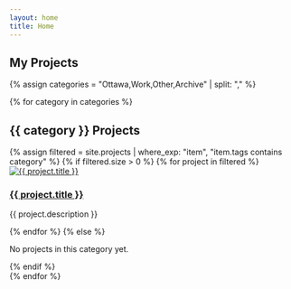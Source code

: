 ```yaml
---
layout: home
title: Home
---
```


<link rel="stylesheet" href="{{ "/assets/css/custom.css" | relative_url }}">



## My Projects 

{% assign categories = "Ottawa,Work,Other,Archive" | split: "," %}

{% for category in categories %}
  <h2>{{ category }} Projects</h2>
  <div class="projects-gallery">
    {% assign filtered = site.projects | where_exp: "item", "item.tags contains category" %}
    {% if filtered.size > 0 %}
      {% for project in filtered %}
        <div class="project-card">
          <a href="/redesign/{{ project.url }}">
            <img src="{{ project.image }}" alt="{{ project.title }}" />
            <h3>{{ project.title }}</h3>
          </a>
          <p>{{ project.description }}</p>
        </div>
      {% endfor %}
    {% else %}
      <p>No projects in this category yet.</p>
    {% endif %}
  </div>
{% endfor %}



<!-- Old Structure 
## My City of Ottawa Projects

<div class="projects-gallery">

  <div class="project-card">
    <a href="https://claudielarouche.com/ottawa.html">
      <img src="https://claudielarouche.com/assets/img/bonus.jpg" alt="City of Ottawa Drop-Ins" />
      <h3>All City of Ottawa Drop-Ins</h3>
    </a>
    <p>Racquet sports, gym sports, swimming, skating, etc.</p>
  </div>

  <div class="project-card">
    <a href="https://claudielarouche.com/earlyon.html">
      <img src="https://claudielarouche.com/assets/img/kids.png" alt="Early ON Playgroup Repository" />
      <h3>Early ON Playgroup Repository</h3>
    </a>
    <p>This used to provide a listing of all the playgroups in Ottawa. You can now use the <a href="https://www.incredibleplaygroupfinder.ca/en" target="_blank">Incredible Playgroup Finder</a></p>
  </div>

  <div class="project-card">
    <a href="https://claudielarouche.com/swim.html">
      <img src="https://claudielarouche.com/assets/img/swim.jpg" alt="Where to swim?" />
      <h3>Where to swim?</h3>
    </a>
    <p>A subset of the City of Ottawa Drop-Ins, but just for swimming!</p>
  </div>
  

  <div class="project-card">
    <a href="https://claudielarouche.com/library.html">
      <img src="https://claudielarouche.com/assets/img/library.jpg" alt="City of Ottawa Library Programs" />
      <h3>City of Ottawa Library Programs</h3>
    </a>
    <p>Short description of Project 4.</p>
  </div>
  


  

  <div class="project-card">
    <a href="https://claudielarouche.com/skate.html">
      <img src="https://claudielarouche.com/assets/img/skating.jpg" alt="Where to skate?" />
      <h3>Where to skate?</h3>
    </a>
    <p>A subset of the City of Ottawa Drop-Ins, but just for skating!</p>
  </div>
  

  <div class="project-card">
    <a href="https://claudielarouche.com/dance.html">
      <img src="https://claudielarouche.com/assets/img/dance.jpg" alt="City of Ottawa Adult Dance Classes" />
      <h3>City of Ottawa Adult Dance Classes</h3>
    </a>
    <p>A repository of all the adult dance classes in Ottawa</p>
  </div>

  <div class="project-card">
    <a href="https://claudielarouche.com/school.html">
      <img src="https://claudielarouche.com/assets/img/school.jpg" alt="List of Schools" />
      <h3>List of Schools</h3>
    </a>
    <p>A list of allt he schools in Ottawa!</p>
  </div>


</div>

## My Work Projects
<div class="projects-gallery">
  <div class="project-card">
    <a href="https://claudielarouche.com/work/lia-calculator.html">
      <img src="https://claudielarouche.com/assets/img/productive-person.jpg" alt="The Efficient Public Servant" />
      <h3>The Efficient Public Servant</h3>
    </a>
    <p>Ideas to be more efficient at work.</p>
  </div>
  
  <div class="project-card">
    <a href="https://claudielarouche.com/work/lia-calculator.html">
      <img src="https://claudielarouche.com/assets/img/browser.png" alt="Leave with Income Averaging Calculator" />
      <h3>Leave with Income Averaging Calculator</h3>
    </a>
    <p>A calculator to verify how much Leave with Income Averaging might cost you.</p>
  </div>

  <div class="project-card">
    <a href="https://claudielarouche.com/work/email.html">
      <img src="https://claudielarouche.com/assets/img/letters.jpg" alt="Email address extractor" />
      <h3>Email Address Extractor</h3>
    </a>
    <p>Paste any paragrah of text, let the tool extract all the email addresses for you</p>
  </div>

  <div class="project-card">
    <a href="https://claudielarouche.com/acronyms.html">
      <img src="https://claudielarouche.com/assets/img/acronyms.jpg" alt="Government of Canada Acronym Game" />
      <h3>Government of Canada Acronym Game</h3>
    </a>
    <p>How well do you know your acronyms?</p>
  </div>

  <div class="project-card">
    <a href="https://claudielarouche.com/work/fncfs/page-id.html">
      <img src="/redesign/assets/img/bonus.jpg" alt="Page Identificator Tool for Indigenous Services Canada (2024)" />
      <h3>Page Identificator Tool for Indigenous Services Canada (2024)</h3>
    </a>
    <p>Just a tool to help me in my work, I'm probably the only one who needs it ;)</p>
  </div>

</div> 

## My Other projects

<div class="projects-gallery">
  <div class="project-card">
    <a href="https://claudie-larouche.aweb.page/p/0f99e849-dec6-42b0-89d0-d9649d3f525b" target="_blank">
      <img src="https://claudielarouche.com/assets/img/food.jpg" alt="Healthy Living Challenge" />
      <h3>Healthy Living Challenge</h3>
    </a>
    <p>52 challenges over the course of an entire year. </p>
  </div>
</div>

## My Articles

<div class="projects-gallery">

  <div class="project-card">
    <a href="/redesign/articles/temp-article1/">
      <img src="/redesign/assets/img/bonus.jpg" alt="Project 1" />
      <h3>Project 1</h3>
    </a>
    <p>Short description of Article 1.</p>
  </div>

</div>

## My Presentations

<div class="projects-gallery">

  <div class="project-card">
    <a href="https://www.youtube.com/watch?v=p78AW7ZdNGI" target="_blank">
      <img src="https://img.youtube.com/vi/p78AW7ZdNGI/maxresdefault.jpg" alt="Coding for a cause" />
      <h3>R-Ladies Ottawa - Coding for a cause with Claudie Larouche</h3>
    </a>
    <p>Teaching people how to use ChatGPT to build tools that solve problems (43 mins).</p>
  </div>
  
</div>

## My Past Projects

<div class="projects-gallery">

  <div class="project-card">
    <a href="https://claudielarouche.com/claudie-web-design.html" target="_blank">
      <img src="https://claudielarouche.com/assets/img/web.png" alt="Project 1" />
      <h3>Claudie Web Design</h3>
    </a>
    <p>I used to have a web design side business :) This is my portfolio</p>
  </div>

</div> 

-->